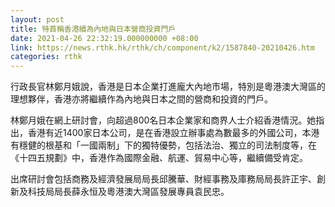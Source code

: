 ```yaml
---
layout: post
title: 特首稱香港續為內地與日本營商投資門戶
date: 2021-04-26 22:32:19.000000000 +08:00
link: https://news.rthk.hk/rthk/ch/component/k2/1587840-20210426.htm
categories: rthk
---
```


行政長官林鄭月娥說，香港是日本企業打進龐大內地市場，特別是粵港澳大灣區的理想夥伴，香港亦將繼續作為內地與日本之間的營商和投資的門戶。

林鄭月娥在網上研討會，向超過800名日本企業家和商界人士介紹香港情況。她指出，香港有近1400家日本公司，是在香港設立辦事處為數最多的外國公司，本港有穩健的根基和「一國兩制」下的獨特優勢，包括法治、獨立的司法制度等，在《十四五規劃》中，香港作為國際金融、航運、貿易中心等，繼續備受肯定。

出席研討會包括商務及經濟發展局局長邱騰華、財經事務及庫務局局長許正宇、創新及科技局局長薛永恒及粵港澳大灣區發展專員袁民忠。
